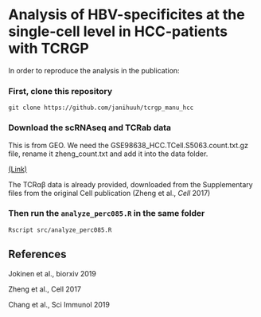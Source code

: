 # Analysis of HBV-specificites at the single-cell level in HCC-patients with TCRGP

In order to reproduce the analysis in the publication:

### First, clone this repository

```
git clone https://github.com/janihuuh/tcrgp_manu_hcc
```

### Download the scRNAseq and TCRab data
This is from GEO. We need the GSE98638_HCC.TCell.S5063.count.txt.gz file, rename it zheng_count.txt and add it into the data folder.

[(Link)](https://www.ncbi.nlm.nih.gov/geo/query/acc.cgi?acc=GSE98638)

The TCR&alpha;&beta; data is already provided, downloaded from the Supplementary files from the original Cell publication (Zheng et al., *Cell* 2017)

### Then run the ``` analyze_perc085.R ``` in the same folder

```
Rscript src/analyze_perc085.R
```

## References
Jokinen et al., biorxiv 2019

Zheng et al., Cell 2017

Chang et al., Sci Immunol 2019
